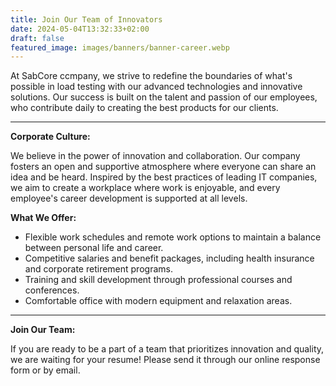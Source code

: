 ```yaml
---
title: Join Our Team of Innovators
date: 2024-05-04T13:32:33+02:00
draft: false
featured_image: images/banners/banner-career.webp
---
```


At SabCore ccmpany, we strive to redefine the boundaries of what's possible in load testing with our advanced technologies and innovative solutions. Our success is built on the talent and passion of our employees, who contribute daily to creating the best products for our clients.

---

**Corporate Culture:**

We believe in the power of innovation and collaboration. Our company fosters an open and supportive atmosphere where everyone can share an idea and be heard. Inspired by the best practices of leading IT companies, we aim to create a workplace where work is enjoyable, and every employee's career development is supported at all levels.

**What We Offer:**

- Flexible work schedules and remote work options to maintain a balance between personal life and career.
- Competitive salaries and benefit packages, including health insurance and corporate retirement programs.
- Training and skill development through professional courses and conferences.
- Comfortable office with modern equipment and relaxation areas.

---

**Join Our Team:**

If you are ready to be a part of a team that prioritizes innovation and quality, we are waiting for your resume! Please send it through our online response form or by email.

